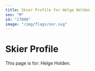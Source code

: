```yaml
---
title: Skier Profile for Helge Holden
sex: "M"
id: "17890"
image: "/img/flags/nor.svg" 
---
```


# Skier Profile

This page is for: Helge Holden.
    